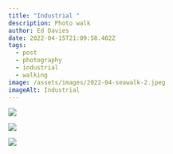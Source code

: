 ```yaml
---
title: "Industrial "
description: Photo walk
author: Ed Davies
date: 2022-04-15T21:09:58.402Z
tags:
  - post
  - photography
  - industrial
  - walking
image: /assets/images/2022-04-seawalk-2.jpeg
imageAlt: Industrial
---
```

![](/assets/images/2022-04-seawalk-4.jpeg)

![](/assets/images/2022-04-seawalk-5.jpg)

![](/assets/images/2022-04-seawalk-1.jpeg)